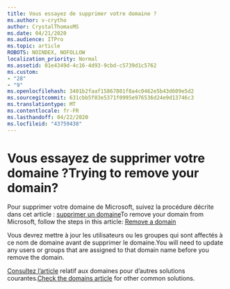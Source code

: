 ```yaml
---
title: Vous essayez de supprimer votre domaine ?
ms.author: v-crytho
author: CrystalThomasMS
ms.date: 04/21/2020
ms.audience: ITPro
ms.topic: article
ROBOTS: NOINDEX, NOFOLLOW
localization_priority: Normal
ms.assetid: 01e4349d-4c16-4d93-9cbd-c5739d1c5762
ms.custom:
- "28"
- "9"
ms.openlocfilehash: 3401b2faaf15867801f8a4c0462e5b43d609e5d2
ms.sourcegitcommit: 631cbb5f03e5371f0995e976536d24e9d13746c3
ms.translationtype: MT
ms.contentlocale: fr-FR
ms.lasthandoff: 04/22/2020
ms.locfileid: "43759438"
---
```

# <a name="trying-to-remove-your-domain"></a><span data-ttu-id="51672-102">Vous essayez de supprimer votre domaine ?</span><span class="sxs-lookup"><span data-stu-id="51672-102">Trying to remove your domain?</span></span>

<span data-ttu-id="51672-103">Pour supprimer votre domaine de Microsoft, suivez la procédure décrite dans cet article : [supprimer un domaine](https://docs.microsoft.com/office365/admin/get-help-with-domains/remove-a-domain)</span><span class="sxs-lookup"><span data-stu-id="51672-103">To remove your domain from Microsoft, follow the steps in this article: [Remove a domain](https://docs.microsoft.com/office365/admin/get-help-with-domains/remove-a-domain)</span></span>
  
<span data-ttu-id="51672-104">Vous devrez mettre à jour les utilisateurs ou les groupes qui sont affectés à ce nom de domaine avant de supprimer le domaine.</span><span class="sxs-lookup"><span data-stu-id="51672-104">You will need to update any users or groups that are assigned to that domain name before you remove the domain.</span></span>
  
<span data-ttu-id="51672-105">[Consultez l’article](https://docs.microsoft.com/office365/admin/get-help-with-domains/create-dns-records-at-any-dns-hosting-provider) relatif aux domaines pour d’autres solutions courantes.</span><span class="sxs-lookup"><span data-stu-id="51672-105">[Check the domains article](https://docs.microsoft.com/office365/admin/get-help-with-domains/create-dns-records-at-any-dns-hosting-provider) for other common solutions.</span></span>
  